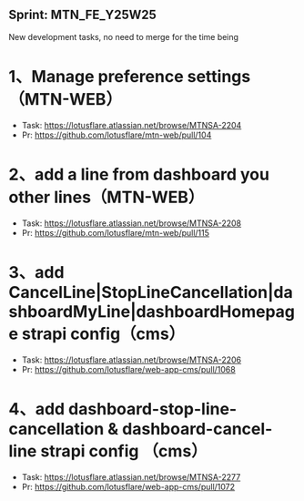 ## Sprint: MTN_FE_Y25W25

New development tasks, no need to merge for the time being

# 1、Manage preference settings（MTN-WEB）
- Task: https://lotusflare.atlassian.net/browse/MTNSA-2204
- Pr: https://github.com/lotusflare/mtn-web/pull/104

# 2、add a line from dashboard you other lines（MTN-WEB）
- Task: https://lotusflare.atlassian.net/browse/MTNSA-2208
- Pr: https://github.com/lotusflare/mtn-web/pull/115

# 3、add CancelLine|StopLineCancellation|dashboardMyLine|dashboardHomepage  strapi config（cms）
- Task: https://lotusflare.atlassian.net/browse/MTNSA-2206
- Pr: https://github.com/lotusflare/web-app-cms/pull/1068

# 4、add dashboard-stop-line-cancellation & dashboard-cancel-line strapi config （cms）
- Task: https://lotusflare.atlassian.net/browse/MTNSA-2277
- Pr: https://github.com/lotusflare/web-app-cms/pull/1072